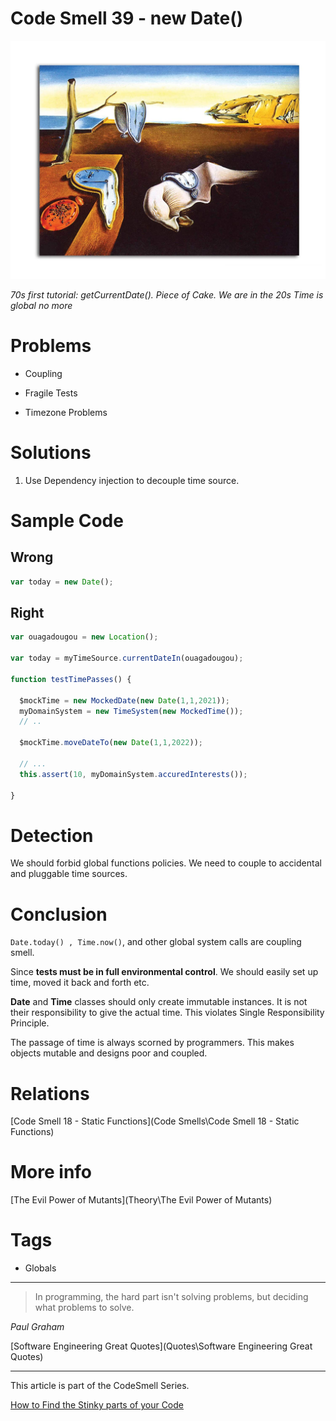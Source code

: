 # Code Smell 39 - new Date()

![Code Smell 39 - new Date()](81Q7-vLhU7L_SL1500_.jpg)

*70s first tutorial: getCurrentDate(). Piece of Cake. We are in the 20s Time is global no more*

# Problems

- Coupling

- Fragile Tests

- Timezone Problems

# Solutions

1. Use Dependency injection to decouple time source.

# Sample Code

## Wrong

[Gist Url]: # (https://gist.github.com/mcsee/272ba8ead8cb11037d97f6a0cd473ef2)
```javascript
var today = new Date();
```

## Right

[Gist Url]: # (https://gist.github.com/mcsee/51f09b9c56f077aa2954745c1f43da2c)
```javascript
var ouagadougou = new Location(); 

var today = myTimeSource.currentDateIn(ouagadougou);

function testTimePasses() {
 
  $mockTime = new MockedDate(new Date(1,1,2021));
  myDomainSystem = new TimeSystem(new MockedTime());
  // ..
  
  $mockTime.moveDateTo(new Date(1,1,2022));
  
  // ...
  this.assert(10, myDomainSystem.accuredInterests());  
  
}
```

# Detection

We should forbid global functions policies. We need to couple to accidental and pluggable time sources.

# Conclusion

```Date.today() , Time.now()```,  and other global system calls are coupling smell. 

Since **tests must be in full environmental control**. We should easily set up time, moved it back and forth etc.

**Date** and **Time** classes should only create immutable instances. It is not their responsibility to give the actual time. This violates Single Responsibility Principle.

The passage of time is always scorned by programmers. This makes objects mutable and designs poor and coupled.

# Relations

[Code Smell 18 - Static Functions](Code Smells\Code Smell 18 - Static Functions)

# More info

[The Evil Power of Mutants](Theory\The Evil Power of Mutants)

# Tags

- Globals

* * *

> In programming, the hard part isn't solving problems, but deciding what problems to solve.

_Paul Graham_

[Software Engineering Great Quotes](Quotes\Software Engineering Great Quotes)

* * *

This article is part of the CodeSmell Series.

[How to Find the Stinky parts of your Code]()